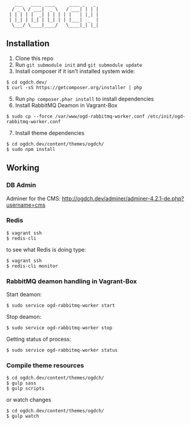        ___   ____ ____     ____ _   _ 
      / _ \ / ___|  _ \   / ___| | | |
     | | | | |  _| | | | | |   | |_| |
     | |_| | |_| | |_| | | |___|  _  |
      \___/ \____|____/   \____|_| |_|
                                      
                                      
## Installation

1. Clone this repo
2. Run `git submodule init` and `git submodule update`
3. Install composer if it isn't installed system wide:

```
$ cd ogdch.dev/
$ curl -sS https://getcomposer.org/installer | php
```
    
5. Run `php composer.phar install` to install dependencies
6. Install RabbitMQ Deamon in Vagrant-Box

```
$ sudo cp --force /var/www/ogd-rabbitmq-worker.conf /etc/init/ogd-rabbitmq-worker.conf
```

7. Install theme dependencies

```
$ cd ogdch.dev/content/themes/ogdch/
$ sudo npm install
```

## Working

### DB Admin
Adminer for the CMS: http://ogdch.dev/adminer/adminer-4.2.1-de.php?username=cms

### Redis
```
$ vagrant ssh
$ redis-cli
```
to see what Redis is doing type:
```
$ vagrant ssh
$ redis-cli monitor
```

### RabbitMQ deamon handling in Vagrant-Box
Start deamon:
```
$ sudo service ogd-rabbitmq-worker start
```
Stop deamon:
```
$ sudo service ogd-rabbitmq-worker stop
```
Getting status of process:
```
$ sudo service ogd-rabbitmq-worker status
```

### Compile theme resources
```
$ cd ogdch.dev/content/themes/ogdch/
$ gulp sass
$ gulp scripts
```
or watch changes
```
$ cd ogdch.dev/content/themes/ogdch/
$ gulp watch
```